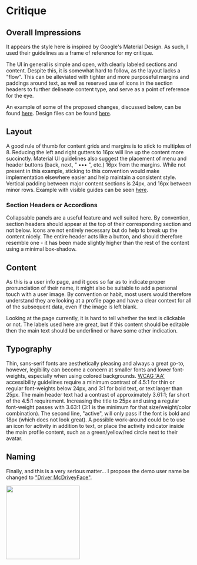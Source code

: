 # Critique

## Overall Impressions

It appears the style here is inspired by Google's Material Design. As such, I used their guidelines as a frame of reference for my critique.

The UI in general is simple and open, with clearly labeled sections and content. Despite this, it is somewhat hard to follow, as the layout lacks a "flow". This can be alleviated with tighter and more purposeful margins and paddings around text, as well as reserved use of icons in the section headers to further delineate content type, and serve as a point of reference for the eye.

An example of some of the proposed changes, discussed below, can be found [here](assets/Observation_v2.png). Design files can be found [here](assets/sally.sketch).

## Layout

A good rule of thumb for content grids and margins is to stick to multiples of 8. Reducing the left and right gutters to 16px will line up the content more succinctly. Material UI guidelines also suggest the placement of menu and header buttons (back, next, " ••• ", etc.) 16px from the margins. While not present in this example, sticking to this convention would make implementation elsewhere easier and help maintain a consistent style.
Vertical padding between major content sections is 24px, and 16px between minor rows. Example with visible guides can be seen [here](assets/Observation_v2_guides.png).

### Section Headers or Accordions

Collapsable panels are a useful feature and well suited here. By convention,  section headers should appear at the top of their corresponding section and not below. Icons are not entirely necessary but do help to break up the content nicely. The entire header acts like a button, and should therefore resemble one - it has been made slightly higher than the rest of the content using a minimal box-shadow.

## Content

As this is a user info page, and it goes so far as to indicate proper pronunciation of their name, it might also be suitable to add a personal touch with a user image. By convention or habit, most users would therefore understand they are looking at a profile page and have a clear context for all of the subsequent data, even if the image is left blank.

Looking at the page currently, it is hard to tell whether the text is clickable or not. The labels used here are great, but if this content should be editable then the main text should be underlined or have some other indication.

## Typography

Thin, sans-serif fonts are aesthetically pleasing and always a great go-to, however, legibility can become a concern at smaller fonts and lower font-weights, especially when using colored backgrounds. [WCAG 'AA'](https://www.w3.org/TR/UNDERSTANDING-WCAG20/visual-audio-contrast-contrast.html) accessibility guidelines require a minimum contrast of 4.5:1 for thin or regular font-weights below 24px, and 3:1 for bold text, or text larger than 25px. The main header text had a contrast of approximately 3.61:1; far short of the 4.5:1 requirement. Increasing the title to 25px and using a regular font-weight passes with 3.63:1 (3:1 is the minimum for that size/weight/color combination). The second line, "active", will only pass if the font is bold and 18px (which does not look great). A possible work-around could be to use an icon for activity in addition to text, or place the activity indicator inside the main profile content, such as a green/yellow/red circle next to their avatar.

## Naming

Finally, and this is a very serious matter... I propose the demo user name be changed to ["Driver McDriveyFace"](https://www.nytimes.com/2016/03/22/world/europe/boaty-mcboatface-what-you-get-when-you-let-the-internet-decide.html).


<!-- ![Sketch Mockup](assets/Observation_v2.png | width=200) -->
<img src="https://github.com/assets/Observation_v2.png" width="200">
